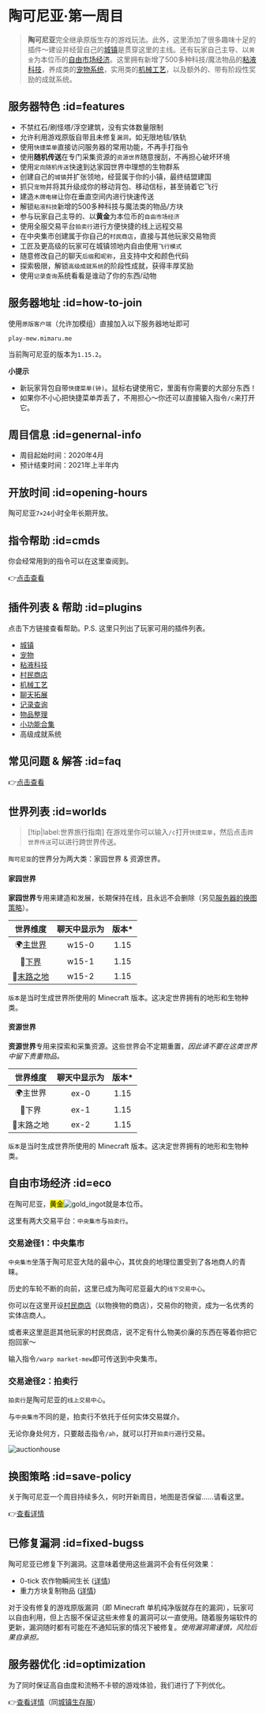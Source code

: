 # 陶可尼亚·第一周目

> **陶可尼亚**完全继承原版生存的游戏玩法。此外，这里添加了很多趣味十足的插件～建设并经营自己的[城镇](/plugins/towny.md)是贯穿这里的主线。还有玩家自己主导、以`黄金`为本位币的[自由市场经济](#eco)。这里拥有新增了500多种科技/魔法物品的[粘液科技](/plugins/slimefun.md)，养成类的[宠物系统](/plugins/mypet.md)，实用类的[机械工艺](/plugins/craftbook.md)，以及额外的、带有阶段性奖励的成就系统。

## 服务器特色 :id=features

- 不禁红石/刷怪塔/浮空建筑，没有实体数量限制
- 允许利用游戏原版自带且未修复`漏洞`，如无限地毯/铁轨
- 使用`快捷菜单`直接访问服务器的常用功能，不再手打指令
- 使用**随机传送**在专门采集资源的`资源世界`随意搜刮，不再担心破坏环境
- 使用`定向随机传送`快速到达家园世界中理想的生物群系
- 创建自己的`城镇`并扩张领地，经营属于你的小镇，最终结盟建国
- 抓只`宠物`并将其升级成你的移动背包、移动信标，甚至骑着它飞行
- 建造`木牌电梯`让你在垂直空间内进行快速传送
- 解锁`粘液科技`新增的500多种科技与魔法类的物品/方块
- 参与玩家自己主导的、以**黄金**为本位币的`自由市场经济`
- 使用全服交易平台`拍卖行`进行方便快捷的线上远程交易
- 在中央集市创建属于你自己的`村民商店`，直接与其他玩家交易物资
- 工匠及更高级的玩家可在城镇领地内自由使用`飞行模式`
- 随意修改自己的聊天`后缀`和`昵称`，且支持中文和颜色代码
- 探索极限，解锁`高级成就系统`的阶段性成就，获得丰厚奖励
- 使用`记录查询`系统看看是谁动了你的东西/动物

## 服务器地址 :id=how-to-join

使用`原版客户端`（允许加模组）直接加入以下服务器地址即可

    play-mew.mimaru.me

当前陶可尼亚的版本为`1.15.2`。

**小提示**

- 新玩家背包自带`快捷菜单(钟)`。<kbd>鼠标右键</kbd>使用它，里面有你需要的大部分东西！
- 如果你不小心把快捷菜单弄丢了，不用担心～你还可以直接输入指令`/c`来打开它。

## 周目信息 :id=genernal-info

- 周目起始时间：2020年4月
- 预计结束时间：2021年上半年内

## 开放时间 :id=opening-hours

陶可尼亚`7×24`小时全年长期开放。

## 指令帮助 :id=cmds

你会经常用到的指令可以在这里查阅到。

👉[点击查看](/navbar/cmds/mew.md)

## 插件列表 & 帮助 :id=plugins

点击下方链接查看帮助。P.S. 这里只列出了玩家可用的插件列表。
 
- [城镇](/plugins/towny.md)
- [宠物](/plugins/mypet.md)
- [粘液科技](/plugins/slimefun.md)
- [村民商店](/plugins/shopkeepers.md)
- [机械工艺](/plugins/craftbook.md)
- [聊天拓展](/plugins/chatutil.md)
- [记录查询](/plugins/logblock.md)
- [物品整理](/plugins/chestsort.md)
- [小功能合集](/plugins/nu.md)
- 高级成就系统

## 常见问题 & 解答 :id=faq

👉[点击查看](/mc-servers/mew/faq.md)

## 世界列表 :id=worlds

> [!tip|label:世界旅行指南]
> 在游戏里你可以输入`/c`打开`快捷菜单`，然后点击`跨世界传送`可以进行跨世界传送。

`陶可尼亚`的世界分为两大类：家园世界 & 资源世界。

<!-- tabs:start -->

#### **家园世界**

<i class="fas fa-house-user"></i>**家园世界**专用来建造和发展，长期保持在线，且永远不会删除（另见[服务器的换图策略](/welcome/faq.md#save-policy)）。

|         世界维度         | 聊天中显示为 | 版本*  |
| :----------------------: | :----------: | :---: |
| 🌍[主世界][the_overworld] |    w15-0     | 1.15  |
|   👹[下界][the_nether]    |    w15-1     | 1.15  |
|   🌃[末路之地][the_end]   |    w15-2     | 1.15  |

`版本`是当时生成世界所使用的 Minecraft 版本。这决定世界拥有的地形和生物种类。

#### **资源世界**

<i class="fas fa-tree"></i>**资源世界**专用来探索和采集资源。这些世界会不定期重置，<em>因此请不要在这类世界中留下贵重物品。</em>

| 世界维度  | 聊天中显示为 | 版本*  |
| :-------: | :----------: | :---: |
|  🌍主世界  |     ex-0     | 1.15  |
|   👹下界   |     ex-1     | 1.15  |
| 🌃末路之地 |     ex-2     | 1.15  |

`版本`是当时生成世界所使用的 Minecraft 版本。这决定世界拥有的地形和生物种类。

<!-- tabs:end -->

[the_overworld]: https://minecraft-zh.gamepedia.com/%E4%B8%BB%E4%B8%96%E7%95%8C
[the_nether]: https://minecraft-zh.gamepedia.com/%E4%B8%8B%E7%95%8C
[the_end]: https://minecraft-zh.gamepedia.com/%E6%9C%AB%E8%B7%AF%E4%B9%8B%E5%9C%B0
[superflat]: https://minecraft-zh.gamepedia.com/%E8%B6%85%E5%B9%B3%E5%9D%A6%E4%B8%96%E7%95%8C
[bbs]: http://bbs.mimaru.me/

## 自由市场经济 :id=eco

在陶可尼亚，<mark>黄金</mark>![gold_ingot](https://gamepedia.cursecdn.com/minecraft_zh_gamepedia/5/57/Gold_Ingot_JE3_BE2.png ':class=img-16')就是本位币。

这里有两大交易平台：`中央集市`与`拍卖行`。

### 交易途径1：中央集市

`中央集市`坐落于陶可尼亚大陆的最中心，其优良的地理位置受到了各地商人的青睐。

历史的车轮不断的向前，这里已成为陶可尼亚最大的`线下交易中心`。

你可以在这里开设[村民商店](/plugins/shopkeepers.md)（以物换物的商店），交易你的物资，成为一名优秀的实体店商人。

或者来这里逛逛其他玩家的村民商店，说不定有什么物美价廉的东西在等着你把它抱回家～

输入指令`/warp market-mew`即可传送到中央集市。

### 交易途径2：拍卖行

`拍卖行`是陶可尼亚的`线上交易中心`。

与`中央集市`不同的是，拍卖行不依托于任何实体交易媒介。

无论你身处何方，只要敲击指令`/ah`，就可以打开`拍卖行`进行交易。

![auctionhouse](https://mimaru-jp.oss-ap-northeast-1.aliyuncs.com/images/auction-house.png)

## 换图策略 :id=save-policy

关于陶可尼亚一个周目持续多久，何时开新周目，地图是否保留……请看这里。

👉[查看详情](/mc-servers/mew/save-policy.md)

## 已修复漏洞 :id=fixed-bugss

陶可尼亚已修复下列漏洞。这意味着使用这些漏洞不会有任何效果：

- 0-tick 农作物瞬间生长 ([详情](https://bugs.mojang.com/browse/MC-113809))
- 重力方块复制物品 ([详情](https://minecraft.gamepedia.com/Tutorials/Block_and_item_duplication))

对于没有修复的游戏原版漏洞（即 Minecraft 单机纯净版就存在的漏洞），玩家可以自由利用，但上古服不保证这些未修复的漏洞可以一直使用。随着服务端软件的更新，漏洞随时都有可能在不通知玩家的情况下被修复。<em>使用漏洞需谨慎，风险后果自承担。</em>

## 服务器优化 :id=optimization

为了同时保证高自由度和流畅不卡顿的游戏体验，我们进行了下列优化。

👉[查看详情](/mc-servers/survival/optimization.md)（同[城镇生存服](/mc-servers/survival.md)）
